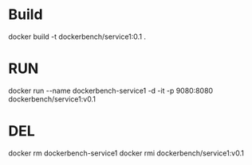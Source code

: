 # Build
docker build -t dockerbench/service1:0.1 .

# RUN
docker run --name dockerbench-service1 -d -it -p 9080:8080 dockerbench/service1:v0.1

# DEL
docker rm dockerbench-service1
docker rmi dockerbench/service1:v0.1
